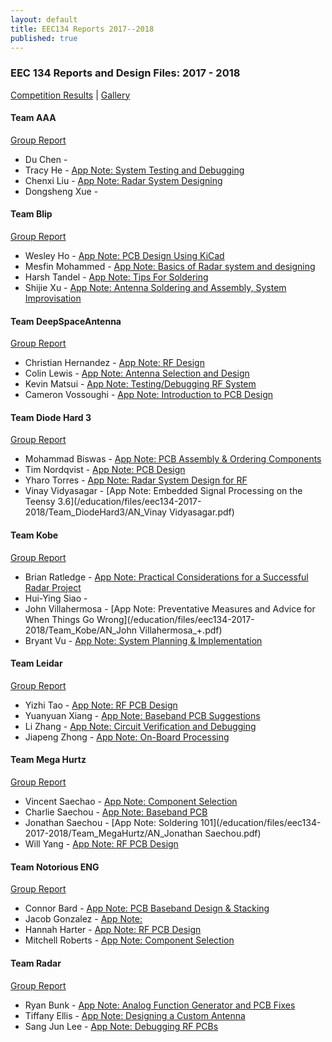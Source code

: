 ```yaml
---
layout: default
title: EEC134 Reports 2017--2018
published: true
---
```

### EEC 134 Reports and Design Files: 2017 - 2018

[Competition Results](/education/files/eec134-2017-2018/eec134-2017-2018-competition-results.pdf)   |     [Gallery](/education/eec134-2017-2018-gallery.html)

#### Team AAA

[Group Report](/education/files/eec134-2017-2018/Team_AAA/Team_AAA_Report.pdf)

* Du Chen -
* Tracy He - <i class="fa fa-thumbs-up" aria-hidden="true" style="color:lightgreen"></i> [App Note: System Testing and Debugging](/education/files/eec134-2017-2018/Team_AAA/AN_Tracy_He.pdf)
* Chenxi Liu - [App Note: Radar System Designing](/education/files/eec134-2017-2018/Team_AAA/AN_Chenxi_Liu.pdf)
* Dongsheng Xue -

#### Team Blip

[Group Report](/education/files/eec134-2017-2018/Team_Blip/Team_Blip_Report.pdf)

* Wesley Ho - <i class="fa fa-thumbs-up" aria-hidden="true" style="color:lightgreen"></i> [App Note: PCB Design Using KiCad](/education/files/eec134-2017-2018/Team_Blip/AAN_Wesley_Ho_+.pdf)
* Mesfin Mohammed - [App Note: Basics of Radar system and designing](/education/files/eec134-2017-2018/Team_Blip/AN_Mesfin_Mohammed.pdf)
* Harsh Tandel - <i class="fa fa-thumbs-up" aria-hidden="true" style="color:lightgreen"></i> [App Note: Tips For Soldering](/education/files/eec134-2017-2018/Team_Blip/AN_Harsh_Tandel_+.pdf)
* Shijie Xu - [App Note: Antenna Soldering and Assembly, System Improvisation](/education/files/eec134-2017-2018/Team_Blip/AN_Shijie_Xu.pdf)

#### Team DeepSpaceAntenna

[Group Report](/education/files/eec134-2017-2018/Team_DeepSpaceAntenna/Team_DeepSpaceAntenna_Report.pdf)

* Christian Hernandez - [App Note: RF Design ](/education/files/eec134-2017-2018/Team_DeepSpaceAntenna/AN_Christian_Hernandez.pdf)
* Colin Lewis - <i class="fa fa-thumbs-up" aria-hidden="true" style="color:lightgreen"></i> [App Note: Antenna Selection and Design](/education/files/eec134-2017-2018/Team_DeepSpaceAntenna/AN_Colin_Lewis_+.pdf)
* Kevin Matsui - <i class="fa fa-thumbs-up" aria-hidden="true" style="color:lightgreen"></i> [App Note: Testing/Debugging RF System](/education/files/eec134-2017-2018/Team_DeepSpaceAntenna/AN_Kevin_Matsui_+.pdf)
* Cameron Vossoughi - [App Note: Introduction to PCB Design](/education/files/eec134-2017-2018/Team_DeepSpaceAntenna/AN_Cameron_Vossoughi.pdf)

#### Team Diode Hard 3

<i class="fa fa-thumbs-up" aria-hidden="true" style="color:lightgreen"></i> [Group Report](/education/files/eec134-2017-2018/Team_DiodeHard3/Team_DiodeHard3_Report.pdf)

* Mohammad Biswas - <i class="fa fa-thumbs-up" aria-hidden="true" style="color:lightgreen"></i> [App Note: PCB Assembly & Ordering Components](/education/files/eec134-2017-2018/Team_DiodeHard3/AN_Mohammad_Biswas_+.pdf)
* Tim Nordqvist - [App Note: PCB Design](education/files/eec134-2017-2018/Team_DiodeHard3/AN_Tim_Nordqvist.pdf)
* Yharo Torres - [App Note: Radar System Design for RF](/education/files/eec134-2017-2018/Team_DiodeHard3/AN_Yharo_Torres.pdf)
* Vinay Vidyasagar - [App Note: Embedded Signal Processing on the Teensy 3.6](/education/files/eec134-2017-2018/Team_DiodeHard3/AN_Vinay Vidyasagar.pdf)

#### Team Kobe

<i class="fa fa-thumbs-up" aria-hidden="true" style="color:lightgreen"></i> [Group Report](/education/files/eec134-2017-2018/Team_Kobe/Team_Kobe_Report_+.pdf)

* Brian Ratledge - <i class="fa fa-thumbs-up" aria-hidden="true" style="color:lightgreen"></i> [App Note: Practical Considerations for a Successful Radar Project](/education/files/eec134-2017-2018/Team_Kobe/AN_Brian_Ratledge_+.pdf)
* Hui-Ying Siao -
* John Villahermosa - <i class="fa fa-thumbs-up" aria-hidden="true" style="color:lightgreen"></i> [App Note: Preventative Measures and Advice for When Things Go Wrong](/education/files/eec134-2017-2018/Team_Kobe/AN_John Villahermosa_+.pdf)
* Bryant Vu - <i class="fa fa-thumbs-up" aria-hidden="true" style="color:lightgreen"></i> [App Note: System Planning & Implementation](/education/files/eec134-2017-2018/Team_Kobe/AN_Bryant_Vu_+.pdf)

#### Team Leidar

[Group Report](/education/files/eec134-2017-2018/Team_Leidar/Team_Leidar_Report.pdf)

* Yizhi Tao - [App Note: RF PCB Design](/education/files/eec134-2017-2018/Team_Leidar/AN_Yizhi_Tao.pdf)
* Yuanyuan Xiang - [App Note: Baseband PCB Suggestions](/education/files/eec134-2017-2018/Team_Leidar/AN_Yuanyuan_Xiang.pdf)
* Li Zhang - [App Note: Circuit Verification and Debugging](/education/files/eec134-2017-2018/Team_Leidar/AN_Li_Zhang.pdf)
* Jiapeng Zhong - [App Note: On-Board Processing](/education/files/eec134-2017-2018/Team_Leidar/AN_Jiapeng_Zhong.pdf)

#### Team Mega Hurtz

[Group Report](/education/files/eec134-2017-2018/Team_MegaHurtz/Team_MegaHurtz_Report.pdf)

* Vincent Saechao - [App Note: Component Selection](/education/files/eec134-2017-2018/Team_MegaHurtz/AN_Vincent_Saechao.pdf)
* Charlie Saechou - [App Note: Baseband PCB](/education/files/eec134-2017-2018/Team_MegaHurtz/AN_Charlie_Saechou.pdf)
* Jonathan Saechou - [App Note: Soldering 101](/education/files/eec134-2017-2018/Team_MegaHurtz/AN_Jonathan Saechou.pdf)
* Will Yang - [App Note: RF PCB Design](/education/files/eec134-2017-2018/Team_MegaHurtz/AN_Will_Yang.pdf)

#### Team Notorious ENG

[Group Report](/education/files/eec134-2017-2018/Team_NotoriousENG/Team_NotoriousENG_Report.pdf)

* Connor Bard - <i class="fa fa-thumbs-up" aria-hidden="true" style="color:lightgreen"></i> [App Note: PCB Baseband Design & Stacking](/education/files/eec134-2017-2018/Team_NotoriousENG/AN_Connor_Bard_+.pdf)
* Jacob Gonzalez - [App Note:](/education/files/eec134-2017-2018/Team_NotoriousENG/AN_Jacob_Gonzalez.pdf)
* Hannah Harter - [App Note: RF PCB Design](/education/files/eec134-2017-2018/Team_NotoriousENG/AN_Hannah_Harter.pdf)
* Mitchell Roberts - [App Note: Component Selection](/education/files/eec134-2017-2018/Team_NotoriousENG/AN_Mitchell_Roberts.pdf)

#### Team Radar

[Group Report](/education/files/eec134-2017-2018/Team_Radar/Team_Radar_Report.pdf)

* Ryan Bunk - <i class="fa fa-thumbs-up" aria-hidden="true" style="color:lightgreen"></i> [App Note: Analog Function Generator and PCB Fixes](/education/files/eec134-2017-2018/Team_Radar/AN_Ryan_Bunk.pdf)
* Tiffany Ellis - [App Note: Designing a Custom Antenna](/education/files/eec134-2017-2018/Team_Radar/AN_Natalie_Kileen_+.pdf)
* Sang Jun Lee - [App Note: Debugging RF PCBs](/education/files/eec134-2017-2018/Team_Radar/AN_Sam_Wagner_+.pdf)
